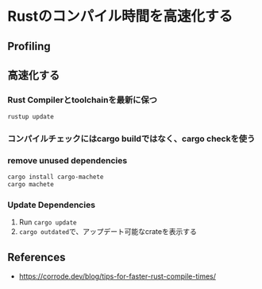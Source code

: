 # Rustのコンパイル時間を高速化する

## Profiling

<!-- TODO -->

## 高速化する

### Rust Compilerとtoolchainを最新に保つ

```sh
rustup update
```

### コンパイルチェックにはcargo buildではなく、cargo checkを使う

### remove unused dependencies

```sh
cargo install cargo-machete
cargo machete
```

### Update Dependencies

1. Run `cargo update`
2. `cargo outdated`で、アップデート可能なcrateを表示する

## References

- <https://corrode.dev/blog/tips-for-faster-rust-compile-times/>
